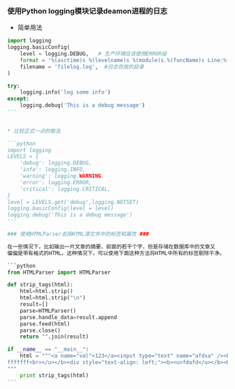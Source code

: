 ### 使用Python logging模块记录deamon进程的日志 ###

* 简单用法

```python
import logging
logging.basicConfig(  
    level = logging.DEBUG,   # 生产环境应该使用ERROR级
    format = '%(asctime)s %(levelname)s %(module)s.%(funcName)s Line:%(lineno)d %(message)s',  
    filename = 'filelog.log',  #日志存放的目录
)

try:
    logging.info('log some info')
except:
    logging.debug('This is a debug message')
'''
	

* 比较正式一点的做法

```python
import logging
LEVELS = {
	'debug': logging.DEBUG,
	'info': logging.INFO,
	'warning': logging.WARNING,
	'error': logging.ERROR,
	'critical': logging.CRITICAL,
}
level = LEVELS.get('debug',logging.NOTSET)
logging.basicConfig(level = level)
logging.debug('This is a debug message')
'''

### 使用HTMLParser去除HTML源文件中的标签和属性 ###

在一些情况下，比如输出一片文章的摘要，前面的若干个字，但是存储在数据库中的文章又
偏偏是带有格式的HTML。这种情况下，可以使用下面这种方法将HTML中所有的标签剔除干净。

```python
from HTMLParser import HTMLParser

def strip_tags(html):
    html=html.strip()
    html=html.strip("\n")
    result=[]
    parse=HTMLParser()
    parse.handle_data=result.append
    parse.feed(html)
    parse.close()
    return "".join(result)

if __name__ == "__main__":
    html = """<a name="val">123</a><input type="text" name="afdsa" /><b><br><u>
fffffff<br></u></b><div style="text-align: left;"><b><u>fdafd</u></b><br><br></div>
"""
    print strip_tags(html)
'''
